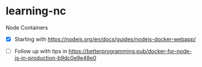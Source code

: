 # learning-nc
Node Containers


- [x] Starting with https://nodejs.org/en/docs/guides/nodejs-docker-webapp/

- [ ] Follow up with tips in https://betterprogramming.pub/docker-for-node-js-in-production-b9dc0e9e48e0

